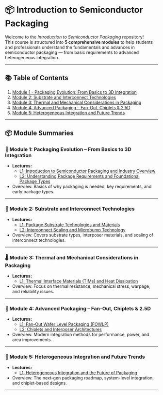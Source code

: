 # 📦 Introduction to Semiconductor Packaging

Welcome to the *Introduction to Semiconductor Packaging* repository!  
This course is structured into **5 comprehensive modules** to help students and professionals understand the fundamentals and advances in semiconductor packaging — from basic requirements to advanced heterogeneous integration.

---

## 📚 Table of Contents

1. [Module 1 - Packaging Evolution: From Basics to 3D Integration](#module-1-packaging-evolution--from-basics-to-3d-integration)
2. [Module 2: Substrate and Interconnect Technologies](#module-2-substrate-and-interconnect-technologies)
3. [Module 3: Thermal and Mechanical Considerations in Packaging](#module-3-thermal-and-mechanical-considerations-in-packaging)
4. [Module 4: Advanced Packaging – Fan-Out, Chiplets & 2.5D](#module-4-advanced-packaging--fan-out-chiplets--25d)
5. [Module 5: Heterogeneous Integration and Future Trends](#module-5-heterogeneous-integration-and-future-trends)

---

## 📦 Module Summaries

### 🧱 Module 1: Packaging Evolution – From Basics to 3D Integration
- **Lectures:** 
  - [L1: Introduction to Semiconductor Packaging and Industry Overview](./Module%201%20-%20Packaging%20Evolution%20From%20Basics%20to%203D%20Integration/L1%20-%20Introduction%20To%20Semiconductor%20Packaging%20And%20Industry%20Overview)
  - [L2: Understanding Package Requirements and Foundational Package Types](./Module%201%20-%20Packaging%20Evolution%20From%20Basics%20to%203D%20Integration/L2%20-%20Understanding%20Package%20Requirements%20And%20Foundational%20Package%20Types)
- Overview: Basics of why packaging is needed, key requirements, and early package types.

---

### 🧩 Module 2: Substrate and Interconnect Technologies
- **Lectures:**
  - [L1: Package Substrate Technologies and Materials](./Module%202%20-%20Substrate%20and%20Interconnect%20Technologies/L1%20-%20Package%20Substrate%20Technologies%20and%20Materials)
  - [L2: Interconnect Scaling and Microbump Technology](./Module%202%20-%20Substrate%20and%20Interconnect%20Technologies/L2%20-%20Interconnect%20Scaling%20and%20Microbump%20Technology)
- Overview: Covers substrate types, interposer materials, and scaling of interconnect technologies.

---

### 🌡️ Module 3: Thermal and Mechanical Considerations in Packaging
- **Lectures:**
  - [L1: Thermal Interface Materials (TIMs) and Heat Dissipation](./Module%203%20-%20Thermal%20and%20Mechanical%20Considerations/L1%20-%20Thermal%20Interface%20Materials%20and%20Heat%20Dissipation)
- Overview: Focus on thermal resistance, mechanical stress, warpage, and reliability issues.

---

### 🚀 Module 4: Advanced Packaging – Fan-Out, Chiplets & 2.5D
- **Lectures:**
  - [L1: Fan-Out Wafer Level Packaging (FOWLP)](./Module%204%20-%20Advanced%20Packaging/L1%20-%20Fan-Out%20Wafer%20Level%20Packaging)
  - [L2: Chiplets and Interposer Architectures](./Module%204%20-%20Advanced%20Packaging/L2%20-%20Chiplets%20and%20Interposer%20Architectures)
- Overview: Modern integration methods for performance, power, and area improvements.

---

### 🧠 Module 5: Heterogeneous Integration and Future Trends
- **Lectures:**
  - [L1: Heterogeneous Integration and the Future of Packaging](./Module%205%20-%20Heterogeneous%20Integration/L1%20-%20Heterogeneous%20Integration%20and%20Future%20Trends)
- Overview: The next-gen packaging roadmap, system-level integration, and chiplet-based designs.

---


